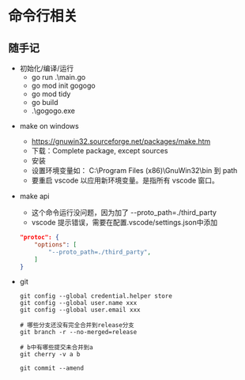 # 命令行相关

## 随手记
* 初始化/编译/运行
    * go run .\main.go
    * go mod init gogogo
    * go mod tidy
    * go build
    * .\gogogo.exe

- make on windows
    - https://gnuwin32.sourceforge.net/packages/make.htm
    - 下载：Complete package, except sources
    - 安装
    - 设置环境变量如： C:\Program Files (x86)\GnuWin32\bin 到 path
    - 要重启 vscode 以应用新环境变量。是指所有 vscode 窗口。

- make api 
    - 这个命令运行没问题，因为加了 --proto_path=./third_party
    - vscode 提示错误，需要在配置.vscode/settings.json中添加
    ```json
    "protoc": {
        "options": [
            "--proto_path=./third_party",
        ]
    }
    ```

- git
    ```shell
    git config --global credential.helper store
    git config --global user.name xxx
    git config --global user.email xxx

    # 哪些分支还没有完全合并到release分支
    git branch -r --no-merged=release

    # b中有哪些提交未合并到a
    git cherry -v a b

    git commit --amend
    ```